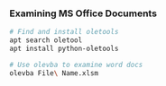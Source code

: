 ### Examining MS Office Documents
```bash
# Find and install oletools
apt search oletool
apt install python-oletools

# Use olevba to examine word docs
olevba File\ Name.xlsm

```
##
